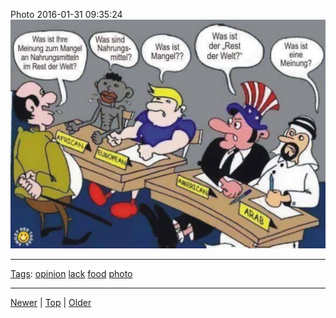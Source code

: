 <!--
title: Photo 2016-01-31 09
date: 2020-06-28T14:55:35.512Z
tags: opinion, lack, food, photo
-->








Photo 2016-01-31 09:35:24
![](138399703482-0.jpg)

<!--BOTTOM-POST-NAVIGATION-->
---

[Tags](tags.md): [opinion](tag-opinion.md) [lack](tag-lack.md) [food](tag-food.md) [photo](tag-photo.md)

---

[Newer](138341094552.md) | [Top](index.md) | [Older](140567464177.md)